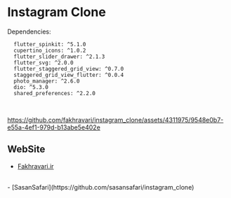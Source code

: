 # Instagram Clone

Dependencies:
```
  flutter_spinkit: ^5.1.0
  cupertino_icons: ^1.0.2
  flutter_slider_drawer: ^2.1.3
  flutter_svg: ^2.0.0 
  flutter_staggered_grid_view: ^0.7.0
  staggered_grid_view_flutter: ^0.0.4
  photo_manager: ^2.6.0
  dio: ^5.3.0
  shared_preferences: ^2.2.0
```
<br/>

https://github.com/fakhravari/instagram_clone/assets/4311975/9548e0b7-e55a-4ef1-979d-b13abe5e402e


## WebSite
- [Fakhravari.ir](https://fakhravari.ir)
<br/>
- [SasanSafari](https://github.com/sasansafari/instagram_clone)

